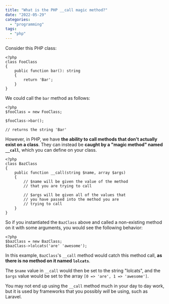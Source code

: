 ```yaml
---
title: "What is the PHP __call magic method?"
date: "2022-05-29"
categories: 
  - "programming"
tags: 
  - "php"
---
```


Consider this PHP class:

```
<?php
class FooClass
{
    public function bar(): string
    {
        return 'Bar';
    }
}
```

We could call the `bar` method as follows:

```
<?php
$fooClass = new FooClass;

$fooClass->bar();

// returns the string 'Bar'
```

However, in PHP, we have **the ability to call methods that don't actually exist on a class**. They can instead be **caught by a "magic method" named `__call`**, which you can define on your class.

```
<?php
class BazClass
{
    public function __call(string $name, array $args)
    {
        // $name will be given the value of the method
        // that you are trying to call

        // $args will be given all of the values that
        // you have passed into the method you are
        // trying to call
    }
}
```

So if you instantiated the `BazClass` above and called a non-existing method on it with some arguments, you would see the following behavior:

```
<?php
$bazClass = new BazClass;
$bazClass->lolcats('are' 'awesome');
```

In this example, `BazClass`'s `__call` method would catch this method call, **as there is no method on it named `lolcats`**.

The `$name` value in `__call` would then be set to the string "lolcats", and the `$args` value would be set to the array `[0 => 'are', 1 => 'awesome']`.

You may not end up using the `__call` method much in your day to day work, but it is used by frameworks that you possibly _will_ be using, such as Laravel.
